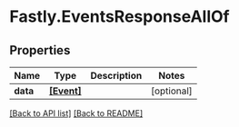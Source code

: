 # Fastly.EventsResponseAllOf

## Properties

Name | Type | Description | Notes
------------ | ------------- | ------------- | -------------
**data** | [**[Event]**](Event.md) |  | [optional] 



[[Back to API list]](../../README.md#endpoints) [[Back to README]](../../README.md)
